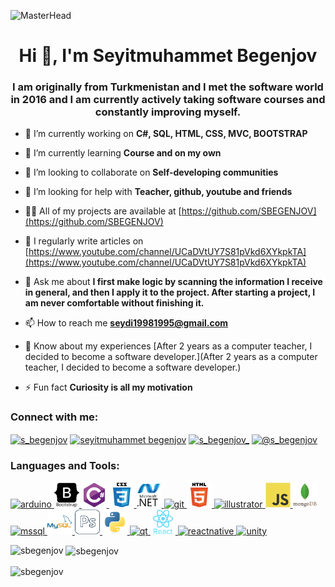 ![MasterHead](https://r.resimlink.com/EL8djCri.jpg)

<h1 align="center">Hi 👋, I'm Seyitmuhammet Begenjov</h1>
<h3 align="center">I am originally from Turkmenistan and I met the software world in 2016 and I am currently actively taking software courses and constantly improving myself.</h3>

- 🔭 I’m currently working on **C#, SQL, HTML, CSS, MVC, BOOTSTRAP**

- 🌱 I’m currently learning **Course and on my own**

- 👯 I’m looking to collaborate on **Self-developing communities**

- 🤝 I’m looking for help with **Teacher, github, youtube and friends**

- 👨‍💻 All of my projects are available at [https://github.com/SBEGENJOV](https://github.com/SBEGENJOV)

- 📝 I regularly write articles on [https://www.youtube.com/channel/UCaDVtUY7S81pVkd6XYkpkTA](https://www.youtube.com/channel/UCaDVtUY7S81pVkd6XYkpkTA)

- 💬 Ask me about **I first make logic by scanning the information I receive in general, and then I apply it to the project. After starting a project, I am never comfortable without finishing it.**

- 📫 How to reach me **seydi19981995@gmail.com**

- 📄 Know about my experiences [After 2 years as a computer teacher, I decided to become a software developer.](After 2 years as a computer teacher, I decided to become a software developer.)

- ⚡ Fun fact **Curiosity is all my motivation**

<h3 align="left">Connect with me:</h3>
<p align="left">
<a href="https://twitter.com/s_begenjov" target="blank"><img align="center" src="https://raw.githubusercontent.com/rahuldkjain/github-profile-readme-generator/master/src/images/icons/Social/twitter.svg" alt="s_begenjov" height="30" width="40" /></a>
<a href="https://linkedin.com/in/seyitmuhammet begenjov" target="blank"><img align="center" src="https://raw.githubusercontent.com/rahuldkjain/github-profile-readme-generator/master/src/images/icons/Social/linked-in-alt.svg" alt="seyitmuhammet begenjov" height="30" width="40" /></a>
<a href="https://instagram.com/s_begenjov_" target="blank"><img align="center" src="https://raw.githubusercontent.com/rahuldkjain/github-profile-readme-generator/master/src/images/icons/Social/instagram.svg" alt="s_begenjov_" height="30" width="40" /></a>
<a href="https://www.youtube.com/c/@s_begenjov" target="blank"><img align="center" src="https://raw.githubusercontent.com/rahuldkjain/github-profile-readme-generator/master/src/images/icons/Social/youtube.svg" alt="@s_begenjov" height="30" width="40" /></a>
</p>

<h3 align="left">Languages and Tools:</h3>
<p align="left"><a href="https://www.arduino.cc/" target="_blank" rel="noreferrer"> <img src="https://cdn.worldvectorlogo.com/logos/arduino-1.svg" alt="arduino" width="40" height="40"/> </a> <a href="https://getbootstrap.com" target="_blank" rel="noreferrer"> <img src="https://raw.githubusercontent.com/devicons/devicon/master/icons/bootstrap/bootstrap-plain-wordmark.svg" alt="bootstrap" width="40" height="40"/> </a> <a href="https://www.w3schools.com/cs/" target="_blank" rel="noreferrer"> <img src="https://raw.githubusercontent.com/devicons/devicon/master/icons/csharp/csharp-original.svg" alt="csharp" width="40" height="40"/> </a> <a href="https://www.w3schools.com/css/" target="_blank" rel="noreferrer"> <img src="https://raw.githubusercontent.com/devicons/devicon/master/icons/css3/css3-original-wordmark.svg" alt="css3" width="40" height="40"/> </a> <a href="https://dotnet.microsoft.com/" target="_blank" rel="noreferrer"> <img src="https://raw.githubusercontent.com/devicons/devicon/master/icons/dot-net/dot-net-original-wordmark.svg" alt="dotnet" width="40" height="40"/> </a> <a href="https://git-scm.com/" target="_blank" rel="noreferrer"> <img src="https://www.vectorlogo.zone/logos/git-scm/git-scm-icon.svg" alt="git" width="40" height="40"/> </a> <a href="https://www.w3.org/html/" target="_blank" rel="noreferrer"> <img src="https://raw.githubusercontent.com/devicons/devicon/master/icons/html5/html5-original-wordmark.svg" alt="html5" width="40" height="40"/> </a> <a href="https://www.adobe.com/in/products/illustrator.html" target="_blank" rel="noreferrer"> <img src="https://www.vectorlogo.zone/logos/adobe_illustrator/adobe_illustrator-icon.svg" alt="illustrator" width="40" height="40"/> </a> <a href="https://developer.mozilla.org/en-US/docs/Web/JavaScript" target="_blank" rel="noreferrer"> <img src="https://raw.githubusercontent.com/devicons/devicon/master/icons/javascript/javascript-original.svg" alt="javascript" width="40" height="40"/> </a> <a href="https://www.mongodb.com/" target="_blank" rel="noreferrer"> <img src="https://raw.githubusercontent.com/devicons/devicon/master/icons/mongodb/mongodb-original-wordmark.svg" alt="mongodb" width="40" height="40"/> </a> <a href="https://www.microsoft.com/en-us/sql-server" target="_blank" rel="noreferrer"> <img src="https://www.svgrepo.com/show/303229/microsoft-sql-server-logo.svg" alt="mssql" width="40" height="40"/> </a> <a href="https://www.mysql.com/" target="_blank" rel="noreferrer"> <img src="https://raw.githubusercontent.com/devicons/devicon/master/icons/mysql/mysql-original-wordmark.svg" alt="mysql" width="40" height="40"/> </a> <a href="https://www.photoshop.com/en" target="_blank" rel="noreferrer"> <img src="https://raw.githubusercontent.com/devicons/devicon/master/icons/photoshop/photoshop-line.svg" alt="photoshop" width="40" height="40"/> </a> <a href="https://www.python.org" target="_blank" rel="noreferrer"> <img src="https://raw.githubusercontent.com/devicons/devicon/master/icons/python/python-original.svg" alt="python" width="40" height="40"/> </a> <a href="https://www.qt.io/" target="_blank" rel="noreferrer"> <img src="https://upload.wikimedia.org/wikipedia/commons/0/0b/Qt_logo_2016.svg" alt="qt" width="40" height="40"/> </a> <a href="https://reactjs.org/" target="_blank" rel="noreferrer"> <img src="https://raw.githubusercontent.com/devicons/devicon/master/icons/react/react-original-wordmark.svg" alt="react" width="40" height="40"/> </a> <a href="https://reactnative.dev/" target="_blank" rel="noreferrer"> <img src="https://reactnative.dev/img/header_logo.svg" alt="reactnative" width="40" height="40"/> </a> <a href="https://unity.com/" target="_blank" rel="noreferrer"> <img src="https://www.vectorlogo.zone/logos/unity3d/unity3d-icon.svg" alt="unity" width="40" height="40"/> </a> </p>

<p><img align="left" src="https://github-readme-stats.vercel.app/api/top-langs?username=sbegenjov&show_icons=true&locale=en&layout=compact" alt="sbegenjov" /></p>

<p>&nbsp;<img align="center" src="https://github-readme-stats.vercel.app/api?username=sbegenjov&show_icons=true&locale=en" alt="sbegenjov" /></p>

<p><img align="center" src="https://github-readme-streak-stats.herokuapp.com/?user=sbegenjov&" alt="sbegenjov" /></p>
